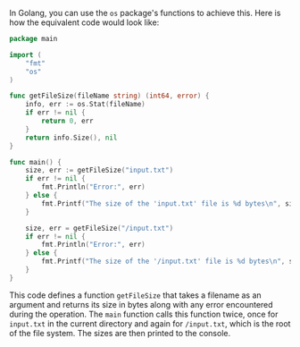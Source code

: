 In Golang, you can use the `os` package's functions to achieve this. Here is how the equivalent code would look like:

```go
package main

import (
	"fmt"
	"os"
)

func getFileSize(fileName string) (int64, error) {
	info, err := os.Stat(fileName)
	if err != nil {
		return 0, err
	}
	return info.Size(), nil
}

func main() {
	size, err := getFileSize("input.txt")
	if err != nil {
		fmt.Println("Error:", err)
	} else {
		fmt.Printf("The size of the 'input.txt' file is %d bytes\n", size)
	}

	size, err = getFileSize("/input.txt")
	if err != nil {
		fmt.Println("Error:", err)
	} else {
		fmt.Printf("The size of the '/input.txt' file is %d bytes\n", size)
	}
}
```

This code defines a function `getFileSize` that takes a filename as an argument and returns its size in bytes along with any error encountered during the operation. The `main` function calls this function twice, once for `input.txt` in the current directory and again for `/input.txt`, which is the root of the file system. The sizes are then printed to the console.
